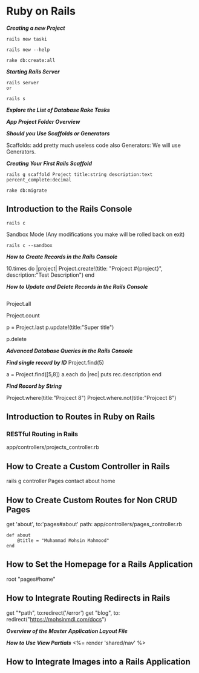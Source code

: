 # Ruby on Rails

***Creating a new Project***
```
rails new taski
```

```
rails new --help
```

```
rake db:create:all
```


***Starting Rails Server***
```
rails server
or

rails s
```

***Explore the List of Database Rake Tasks***

***App Project Folder Overview***


***Should you Use Scaffolds or Generators***

Scaffolds: add pretty much useless code also
Generators: We will use Generators.


***Creating Your First Rails Scaffold***
```
rails g scaffold Project title:string description:text percent_complete:decimal
```

```
rake db:migrate
```


## Introduction to the Rails Console

```
rails c
```

Sandbox Mode (Any modifications you make will be rolled back on exit)

```
rails c --sandbox
```


***How to Create Records in the Rails Console***


10.times do |project|
Project.create!(title: "Projcect #{project}", description:"Test Description")
end


***How to Update and Delete Records in the Rails Console***
```rails c
```

Project.all

Project.count

p = Project.last
p.update!(title:"Super title")

p.delete

***Advanced Database Queries in the Rails Console***


***Find single record by ID***
Project.find(5)

a = Project.find([5,8])
a.each do |rec|
puts rec.description
end


***Find Record by String***

Project.where(title:"Projcect 8")
Project.where.not(title:"Projcect 8")


## Introduction to Routes in Ruby on Rails


### RESTful Routing in Rails

app/controllers/projects_controller.rb

## How to Create a Custom Controller in Rails


rails g controller Pages contact about home


## How to Create Custom Routes for Non CRUD Pages
get 'about', to:'pages#about'
path: app/controllers/pages_controller.rb

```
def about
    @title = "Muhammad Mohsin Mahmood"
end
```

## How to Set the Homepage for a Rails Application

root "pages#home"


## How to Integrate Routing Redirects in Rails

  get "*path", to:redirect('/error')
  get "blog", to: redirect("https://mohsinmdl.com/docs")

***Overview of the Master Application Layout File***

***How to Use View Partials***
    <%= render 'shared/nav' %>



## How to Integrate Images into a Rails Application














